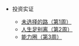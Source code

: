 - 投资实证

  - [未选择的路（第1周）](investment20200105.md)
  - [人生足别离（第2周）](investment20200112.md)
  - [能力圈（第3周）](investment20200119.md)